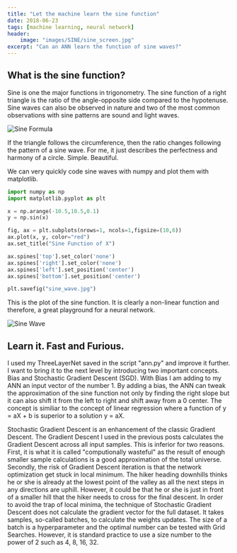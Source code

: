 ```yaml
---
title: "Let the machine learn the sine function"
date: 2018-06-23
tags: [machine learning, neural network]
header:
    image: "images/SINE/sine_screen.jpg"
excerpt: "Can an ANN learn the function of sine waves?"
---
```


## What is the sine function?

Sine is one the major functions in trigonometry. The sine function of a right triangle
is the ratio of the angle-opposite side compared to the hypotenuse. Sine waves can also
be observed in nature and two of the most common observations with sine patterns
are sound and light waves.

<img src="{{ site.url }}{{ site.baseurl }}/images/SINE/sine.jpg"
alt="Sine Formula">

If the triangle follows the circumference, then the ratio changes following
the pattern of a sine wave. For me, it just describes the perfectness and
harmony of a circle. Simple. Beautiful.

We can very quickly code sine waves with numpy and plot them with matplotlib.

```python
import numpy as np
import matplotlib.pyplot as plt

x = np.arange(-10.5,10.5,0.1)
y = np.sin(x)

fig, ax = plt.subplots(nrows=1, ncols=1,figsize=(10,6))
ax.plot(x, y, color="red")
ax.set_title("Sine Function of X")

ax.spines['top'].set_color('none')
ax.spines['right'].set_color('none')
ax.spines['left'].set_position('center')
ax.spines['bottom'].set_position('center')

plt.savefig("sine_wave.jpg")
```

This is the plot of the sine function. It is clearly a non-linear function and
therefore, a great playground for a neural network.

<img src="{{ site.url }}{{ site.baseurl }}/images/SINE/sine_wave.jpg"
alt="Sine Wave">

## Learn it. Fast and Furious.

I used my ThreeLayerNet saved in the script "ann.py" and improve it further.
I want to bring it to the next level by introducing two important concepts.
Bias and Stochastic Gradient Descent (SGD). With Bias I am adding to my ANN
an input vector of the number 1. By adding a bias, the ANN can tweak the
approximation of the sine function not only by finding the right slope but it
can also shift it from the left to right and shift away from a 0 center. The
concept is similiar to the concept of linear regression where a function of
y = aX + b is superior to a solution y = aX.

Stochastic Gradient Descent is an enhancement of the classic Gradient Descent.
The Gradient Descent I used in the previous posts calculates the Gradient
Descent across all input samples. This is inferior for two reasons. First, it is
what it is called "computionally wasteful" as the result of enough smaller sample calculations
is a good approximation of the total universe. Secondly, the risk of Gradient
Descent iteration is that the network optimization get stuck in local minimum.
The hiker heading downhills thinks he or she is already at the lowest point of
the valley as all the next steps in any directions are uphill. However, it could
be that he or she is just in front of a smaller hill that the hiker needs to cross
for the final descent. In order to avoid the trap of local minima, the technique of
Stochastic Gradient Descent does not calculate the gradient vector for the full dataset.
It takes samples, so-called batches, to calculate the weights updates. The size of a batch
is a hyperparameter and the optimal number can be tested with Grid Searches. However,
it is standard practice to use a size number to the power of 2 such as 4, 8, 16, 32.










